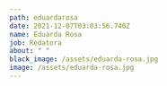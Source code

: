 ```yaml
---
path: eduardarosa
date: 2021-12-07T03:03:56.740Z
name: Eduarda Rosa
job: Redatora
about: " "
black_image: /assets/eduarda-rosa.jpg
image: /assets/eduarda-rosa.jpg
---
```

